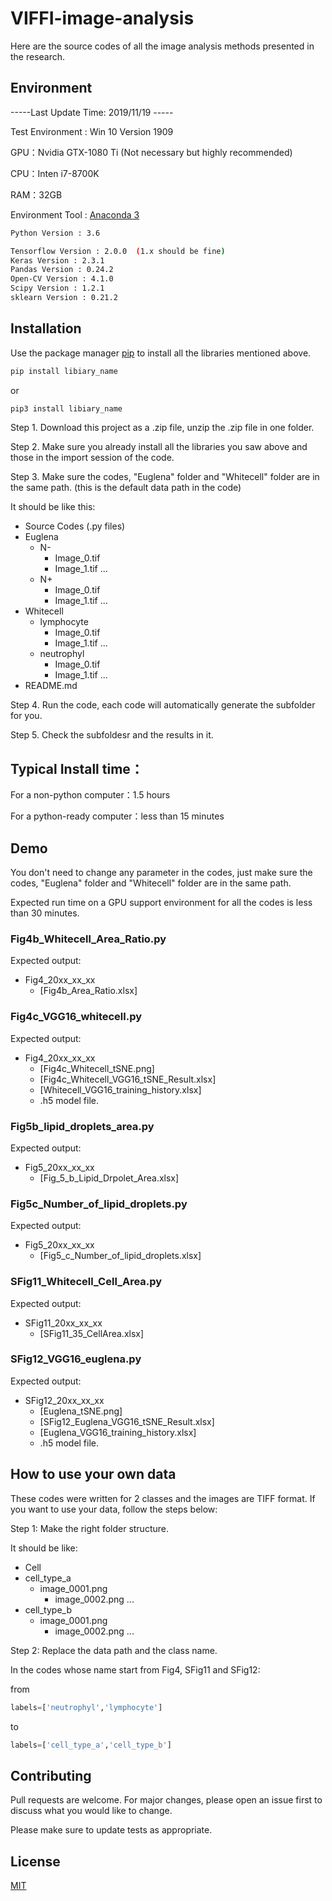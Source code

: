 # VIFFI-image-analysis
Here are the source codes of all the image analysis methods presented in the research.

## Environment

-----Last Update Time: 2019/11/19 -----

Test Environment : Win 10 Version 1909

GPU：Nvidia GTX-1080 Ti (Not necessary but highly recommended)

CPU：Inten i7-8700K

RAM：32GB

Environment Tool : [Anaconda 3](https://www.anaconda.com/) 
```bash
Python Version : 3.6

Tensorflow Version : 2.0.0  (1.x should be fine)
Keras Version : 2.3.1
Pandas Version : 0.24.2
Open-CV Version : 4.1.0
Scipy Version : 1.2.1
sklearn Version : 0.21.2
```

## Installation

Use the package manager [pip](https://pip.pypa.io/en/stable/) to install all the libraries mentioned above.

```bash
pip install libiary_name
```
or
```bash
pip3 install libiary_name
```
Step 1. Download this project as a .zip file, unzip the .zip file in one folder.

Step 2. Make sure you already install all the libraries you saw above and those in the import session of the code.

Step 3. Make sure the codes, "Euglena" folder and "Whitecell" folder are in the same path. (this is the default data path in the code)

It should be like this:

 * Source Codes (.py files)
 * Euglena
   * N-
     * Image_0.tif
     * Image_1.tif
     ...
   * N+
     * Image_0.tif
     * Image_1.tif
     ...
 * Whitecell
   * lymphocyte
     * Image_0.tif
     * Image_1.tif
     ...
   * neutrophyl
     * Image_0.tif
     * Image_1.tif
     ...
 * README.md

Step 4. Run the code, each code will automatically generate the subfolder for you.

Step 5. Check the subfoldesr and the results in it.

## Typical Install time：

For a non-python computer：1.5 hours 

For a python-ready computer：less than 15 minutes

## Demo

You don't need to change any parameter in the codes, just make sure the codes, "Euglena" folder and "Whitecell" folder are in the same path.

Expected run time on a GPU support environment for all the codes is less than 30 minutes.

### Fig4b_Whitecell_Area_Ratio.py

Expected output: 
* Fig4_20xx_xx_xx
  * [Fig4b_Area_Ratio.xlsx]

### Fig4c_VGG16_whitecell.py

Expected output: 
* Fig4_20xx_xx_xx
  * [Fig4c_Whitecell_tSNE.png]
  * [Fig4c_Whitecell_VGG16_tSNE_Result.xlsx]
  * [Whitecell_VGG16_training_history.xlsx]
  * .h5 model file.
### Fig5b_lipid_droplets_area.py

Expected output: 
* Fig5_20xx_xx_xx  
  * [Fig_5_b_Lipid_Drpolet_Area.xlsx]
  
### Fig5c_Number_of_lipid_droplets.py

Expected output: 
* Fig5_20xx_xx_xx  
  * [Fig5_c_Number_of_lipid_droplets.xlsx]
  
### SFig11_Whitecell_Cell_Area.py

Expected output: 
* SFig11_20xx_xx_xx  
  * [SFig11_35_CellArea.xlsx]
  
### SFig12_VGG16_euglena.py

Expected output:
* SFig12_20xx_xx_xx
  * [Euglena_tSNE.png]
  * [SFig12_Euglena_VGG16_tSNE_Result.xlsx]
  * [Euglena_VGG16_training_history.xlsx]
  * .h5 model file.

## How to use your own data

These codes were written for 2 classes and the images are TIFF format. If you want to use your data, follow the steps below:

Step 1: Make the right folder structure.

It should be like:

* Cell
 * cell_type_a
   * image_0001.png
	 * image_0002.png
	   ...
 * cell_type_b
   * image_0001.png
	 * image_0002.png
	   ...
     
Step 2: Replace the data path and the class name.

In the codes whose name start from Fig4, SFig11 and SFig12:

from
```python
labels=['neutrophyl','lymphocyte']
```
to
```python
labels=['cell_type_a','cell_type_b']
```

## Contributing
Pull requests are welcome. For major changes, please open an issue first to discuss what you would like to change.

Please make sure to update tests as appropriate.

## License
[MIT](https://choosealicense.com/licenses/mit/)
